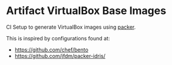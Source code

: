 # Artifact VirtualBox Base Images

CI Setup to generate VirtualBox images using [packer].

This is inspired by configurations found at:

 - https://github.com/chef/bento
 - https://github.com/jfdm/packer-idris/

[packer]: https://www.packer.io/
